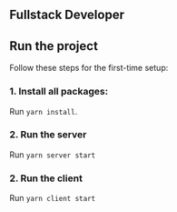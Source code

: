 ## Fullstack Developer

## Run the project

Follow these steps for the first-time setup:

### 1. Install all packages:

Run `yarn install`.

### 2. Run the server

Run `yarn server start`

### 2. Run the client

Run `yarn client start`
